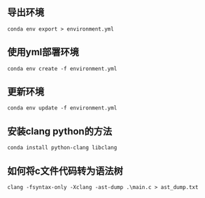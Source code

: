 ## 导出环境
```shell
conda env export > environment.yml
```

## 使用yml部署环境
```shell
conda env create -f environment.yml
```

## 更新环境
```shell
conda env update -f environment.yml
```

## 安装clang python的方法
```
conda install python-clang libclang
```

## 如何将c文件代码转为语法树
`clang -fsyntax-only -Xclang -ast-dump .\main.c > ast_dump.txt`